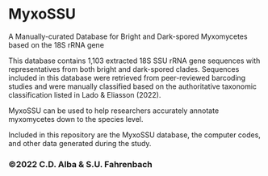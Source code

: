 # MyxoSSU
A Manually-curated Database for Bright and Dark-spored Myxomycetes based on the 18S rRNA gene

This database contains 1,103 extracted 18S SSU rRNA gene sequences with representatives from both bright and dark-spored clades. 
Sequences included in this database were retrieved from peer-reviewed barcoding studies and were manually classified based on the authoritative taxonomic classification listed in Lado & Eliasson (2022).

MyxoSSU can be used to help researchers accurately annotate myxomycetes down to the species level. 

Included in this repository are the MyxoSSU database, the computer codes, and other data generated during the study.

### ©2022 C.D. Alba & S.U. Fahrenbach
